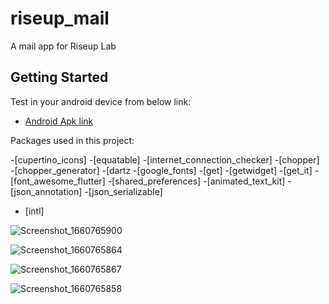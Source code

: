 # riseup_mail

A mail app for Riseup Lab 

## Getting Started



Test in your android device from below link:

- [Android Apk link](https://we.tl/t-KVatQ49Mtk)


Packages used in this project:

  -[cupertino_icons]
  -[equatable]
  -[internet_connection_checker]
  -[chopper]
  -[chopper_generator]
  -[dartz
  -[google_fonts]
  -[get]
  -[getwidget]
  -[get_it]
  -[font_awesome_flutter]
  -[shared_preferences]
  -[animated_text_kit]
  -[json_annotation]
  -[json_serializable]
  - [intl]



![Screenshot_1660765900](https://user-images.githubusercontent.com/59538786/185230938-00aef7be-cfe6-488b-9dfb-5b0284289e2d.png)

![Screenshot_1660765864](https://user-images.githubusercontent.com/59538786/185231036-0294dd20-c95b-493d-8010-f0dec8003b46.png)

![Screenshot_1660765867](https://user-images.githubusercontent.com/59538786/185231092-0e978b01-1497-498e-81ce-b93ef40ef692.png)

![Screenshot_1660765858](https://user-images.githubusercontent.com/59538786/185231178-6e0444fa-e971-4313-9b7d-ce429024d479.png)

